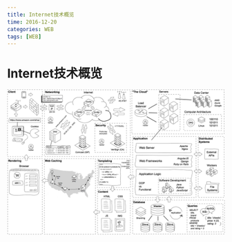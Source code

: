 ```yaml
---
title: Internet技术概览
time: 2016-12-20
categories: WEB
tags: [WEB]
---
```


# Internet技术概览

![Internet技术概览](./files/web-internet.jpg)
